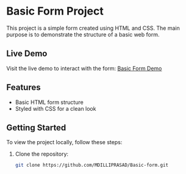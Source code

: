 # Basic Form Project

This project is a simple form created using HTML and CSS. The main purpose is to demonstrate the structure of a basic web form.

## Live Demo

Visit the live demo to interact with the form: [Basic Form Demo](https://mdilliprasad.github.io/Basic-form/)

## Features

- Basic HTML form structure
- Styled with CSS for a clean look

## Getting Started

To view the project locally, follow these steps:

1. Clone the repository:

   ```bash
   git clone https://github.com/MDILLIPRASAD/Basic-form.git
